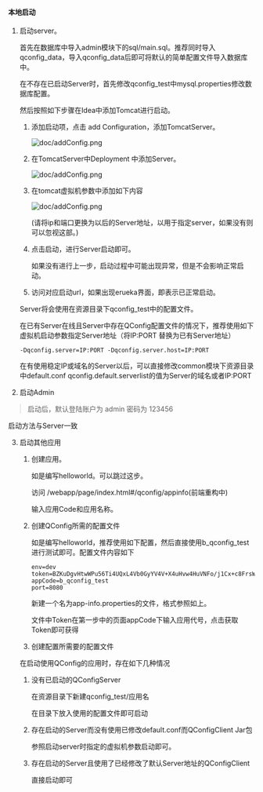 #### 本地启动

1. 启动server。

   首先在数据库中导入admin模块下的sql/main.sql。推荐同时导入qconfig_data，导入qconfig_data后即可将默认的简单配置文件导入数据库中。

   在不存在已启动Server时，首先修改qconfig_test中mysql.properties修改数据库配置。

   然后按照如下步骤在Idea中添加Tomcat进行启动。

   1. 添加启动项，点击 add Configuration，添加TomcatServer。

      ![doc/addConfig.png](./image/addConfig.png)

   2. 在TomcatServer中Deployment 中添加Server。

      ![doc/addConfig.png](./image/deploy.png)

   3. 在tomcat虚拟机参数中添加如下内容

      ![doc/addConfig.png](./image/vmOptions.png)

      (请将ip和端口更换为以后的Server地址，以用于指定server，如果没有则可以忽视这部。)

   4. 点击启动，进行Server启动即可。

      如果没有进行上一步，启动过程中可能出现异常，但是不会影响正常启动。

   5. 访问对应启动url，如果出现erueka界面，即表示已正常启动。

    Server将会使用在资源目录下qconfig_test中的配置文件。

   在已有Server在线且Server中存在QConfig配置文件的情况下，推荐使用如下虚拟机启动参数指定Server地址（将IP:PORT 替换为已有Server地址）

   ```
   -Dqconfig.server=IP:PORT -Dqconfig.server.host=IP:PORT
   ```

   在有使用稳定IP或域名的Server以后，可以直接修改common模块下资源目录中default.conf qconfig.default.serverlist的值为Server的域名或者IP:PORT

2. 启动Admin 

> 启动后，默认登陆账户为 admin 密码为 123456

   启动方法与Server一致

3. 启动其他应用

   1. 创建应用。

      如是编写helloworld。可以跳过这步。

      访问 /webapp/page/index.html#/qconfig/appinfo(前端重构中)

      输入应用Code和应用名称。

   2. 创建QConfig所需的配置文件

      如是编写helloworld，推荐使用如下配置，然后直接使用b_qconfig_test进行测试即可。配置文件内容如下

      ```
      env=dev
      token=BZKuDgvHtwWPu56Ti4UQxL4Vb0GyYV4V+X4uHvw4HuVNFo/j1Cx+c8FrsW7en6b4zpnBKgvMHvJT/TzApZDRdGzsTN9zq1DBGOeYQjf2y628zAOqoWFZ767oF/2LH9ewJK/ij7Hxm2BtZTI9PhjDu+CQxRhJROcqtgZGS9da62k=
      appCode=b_qconfig_test
      port=8080
      ```

      新建一个名为app-info.properties的文件，格式参照如上。

      文件中Token在第一步中的页面appCode下输入应用代号，点击获取Token即可获得

   3. 创建配置所需要的配置文件

   在启动使用QConfig的应用时，存在如下几种情况

   1. 没有已启动的QConfigServer

      在资源目录下新建qconfig_test/应用名 

      在目录下放入使用的配置文件即可启动

   2. 存在启动的Server而没有使用已修改default.conf而QConfigClient Jar包

      参照启动server时指定的虚拟机参数启动即可。

   3. 存在启动的Server且使用了已经修改了默认Server地址的QConfigClient

      直接启动即可